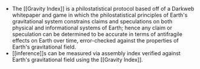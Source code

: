 - The [[Gravity Index]] is a philostatistical protocol based off of a Darkweb whitepaper and game in which the philostatistical principles of Earth's gravitational system constrains claims and speculations on both physical and informational systems of Earth; hence any claim or speculation can be determined to be accurate in terms of antifragile effects on Earth over time, error-checked against the properties of Earth's gravitational field.
- [[inference]]s can be measured via assembly index verified against Earth's gravitational field using the [[Gravity Index]].